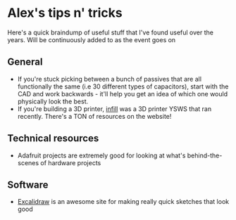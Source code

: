 # Alex's tips n' tricks
Here's a quick braindump of useful stuff that I've found useful over the years. Will be continuously added to as the event goes on

## General

- If you're stuck picking between a bunch of passives that are all functionally the same (i.e 30 different types of capacitors), start with the CAD and work backwards - it'll help you get an idea of which one would physically look the best.
- If you're building a 3D printer, [infill](https://infill.hackclub.com) was a 3D printer YSWS that ran recently. There's a TON of resources on the website!

## Technical resources
- Adafruit projects are extremely good for looking at what's behind-the-scenes of hardware projects

## Software
- [Excalidraw](https://excalidraw.com/) is an awesome site for making really quick sketches that look good
